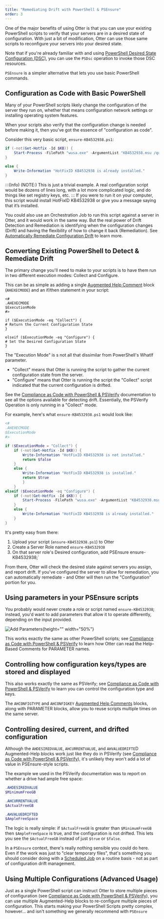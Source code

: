 ```yaml
---
title: "Remediating Drift with PowerShell & PSEnsure"
order: 3
---
```


One of the major benefits of using Otter is that you can use your existing PowerShell scripts to verify that your servers are in a desired state of configuration. With just a bit of modification, Otter can use those same scripts to reconfigure your servers into your desired state.

Note that if you're already familiar with and using [PowerShell Desired State Configuration (DSC)](https://docs.microsoft.com/en-us/powershell/scripting/dsc/overview/overview), you can use the `PSDsc` operation to invoke those DSC resources. 

`PSEnsure` is a simpler alternative that lets you use basic PowerShell commands.

## Configuration as Code with Basic PowerShell
Many of your PowerShell scripts likely change the configuration of the server they run on, whether that means configuration network settings or installing operating system features.

When your scripts also verify that the configuration change is needed before making it, then you've got the essence of "configuration as code".

Consider this very basic script, `ensure-KB4532938.ps1`:
```PowerShell
if (-not(Get-Hotfix -Id $KB)) {
    Start-Process -FilePath "wusa.exe" -ArgumentList "KB4532938.msu /quiet /norestart" -Wait 
} 

else {
    Write-Information "HotFixID KB4532938 is already installed."
}
```
:::(Info) (NOTE:)
This is just a trivial example. A real configuration script would be dozens of lines long, with a lot more complicated logic, and do things like set registry keys, etc. 
:::
If you were to run it on your computer, this script would install HotFixID KB4532938 or give you a message saying that it’s installed.

You could also use an Orchestration Job to run this script against a server in Otter, and it would work in the same way. But the real power of Drift Detection and Remediation is identifying when the configuration changes (Drift) and having the flexibility of how to change it back (Remediation). See [Automatically Remediate Configuration Drift](/docs/otter/drift-remediation-configuration-as-code/otter-automatically-remediate-configuration-drift) to learn more.

## Converting Existing PowerShell to Detect & Remediate Drift
The primary change you'll need to make to your scripts is to have them run in two different execution modes: Collect and Configure.

This can be as simple as adding a single [Augmented Help Comment](/docs/otter/scripting-in-otter/otter-scripting-augmented-help) block (`AHEXECMODE`) and an if/then statement in your script:
```(PowerShell)
<# 
.AHEXECMODE 
$ExecutionMode
#>

if ($ExecutionMode -eq "Collect") {
# Return the Current Configuration State
} 

elseif ($ExecutionMode -eq "Configure") {     
# Set the Desired Configuration State
}    
```
The "Execution Mode" is s not all that dissimilar from PowerShell's WhatIf parameter.
* "Collect" means that Otter is running the script to gather the current configuration state from the server.
* "Configure" means that Otter is running the script the "Collect" script indicated that the current configuration is drifted.

See the [Compliance as Code with PowerShell & PSVerify](/docs/otter/collecting-verifying-configuration/otter-compliance-as-code-with-powershell-psverify) documentation to see all the options available for detecting drift. Essentially, the PSVerify Operation is only running in a "Collect" mode.

For example, here's what `ensure-KB4532938.ps1` would look like:
```PowerShell
<# 
.AHEXECMODE 
$ExecutionMode
#>

if ($ExecutionMode = "Collect") {
    if (-not(Get-Hotfix -Id $KB)) {
        Write-Information "HotFixID KB4532938 is not installed."
        return $false
    } 
    else {
        Write-Information "HotFixID KB4532938 is installed."
        return $true
        }
    } 
elseif ($ExecutionMode -eq "Configure") { 
    if (-not(Get-Hotfix -Id $KB)) {
        Start-Process -FilePath "wusa.exe" -ArgumentList "KB4532938.msu /quiet /norestart" -Wait 
    } 
    else {
        Write-Information "HotFixID KB4532938 is already installed."
    }
}
```
It's pretty easy from there:
1. Upload your script (`ensure-KB4532938.ps1`) to Otter
2. Create a Server Role named `ensure-KB4532938`
3. On that server role's Desired configuration, add PSEnsure ensure-KB4532938;`

From there, Otter will check the desired state against servers you assign, and report drift.
If you've configured the server to allow for remediation, you can automatically remediate - and Otter will then run the "Configuration" portion for you.

## Using parameters in your PSEnsure scripts
You probably would never create a role or script named `ensure-KB4532938`; instead, you'd want to add parameters that allow it to operate differently, depending on the input provided.

![Add Parameters](/resources/docs/otter-remediation-addparameters.png){height="" width="50%"}

This works exactly the same as other PowerShell scripts; see [Compliance as Code with PowerShell & PSVerify](/docs/otter/collecting-verifying-configuration/otter-compliance-as-code-with-powershell-psverify) to learn how Otter can read the Help-Based Comments for PARAMETER names.

## Controlling how configuration keys/types are stored and displayed
This also works exactly the same as PSVerify; see [Compliance as Code with PowerShell & PSVerify](/docs/otter/collecting-verifying-configuration/otter-compliance-as-code-with-powershell-psverify) to learn you can control the configuration type and keys.

The `AHCONFIGTYPE` and `AHCONFIGKEY` [Augmented Help Comments](/docs/otter/scripting-in-otter/otter-scripting-augmented-help) blocks, along with PARAMETER blocks, allow you to reuse scripts multiple times on the same server.

## Controlling desired, current, and drifted configuration
Although the `AHDESIREDVALUE`, `AHCURRENTVALUE`, and `AHVALUEDRIFTE`D Augmented-Help blocks work just like they do in PSVerify (see [Compliance as Code with PowerShell & PSVerify](/docs/otter/collecting-verifying-configuration/otter-compliance-as-code-with-powershell-psverify)), it's unlikely they won't add a lot of value in PSEnsure-style scripts.

The example we used in the PSVerify documentation was to report on whether a drive had ample free space:
```PowerShell
.AHDESIREDVALUE 
$MinimumFreeGB

.AHCURRENTVALUE 
$ActualFreeGB

.AHVALUEDRIFTED
$AmpleFreeSpace
````
The logic is really simple:  if `$ActualFreeGB` is greater than `$MinimumFreeGB` then `$AmpleFreeSpace` is true, and the configuration is not drifted. This lets you see the `$ActualFreeGB` instead of just `$true` or `$false`.

In a `PSEnsure` context, there's really nothing sensible you could do here. Even if the work was just to "clear temporary files", that's something you should consider doing with a [Scheduled Job](/docs/otter/orchestration-server-automation/otter-orchestration-scheduled-recurring-jobs) on a routine basis - not as part of configuration drift management.

## Using Multiple Configurations (Advanced Usage)
Just as a single PowerShell script can instruct Otter to store multiple pieces of configuration (see [Compliance as Code with PowerShell & PSVerify](/docs/otter/collecting-verifying-configuration/otter-compliance-as-code-with-powershell-psverify)), you can use multiple Augmented-Help blocks to re-configure multiple pieces of configuration. This starts making your PowerShell Scripts pretty complex, however... and isn't something we generally recommend with `PSEnsure`